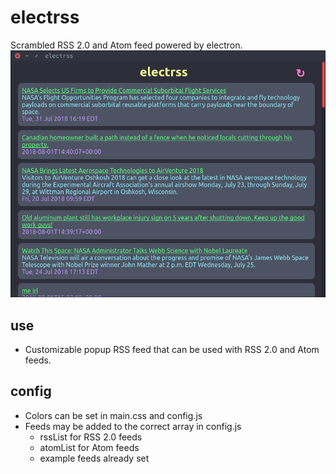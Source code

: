 # electrss
Scrambled RSS 2.0 and Atom feed powered by electron.
![image](example.png)
## use
* Customizable popup RSS feed that can be used with RSS 2.0 and Atom feeds.
## config
* Colors can be set in main.css and config.js
* Feeds may be added to the correct array in config.js
  * rssList for RSS 2.0 feeds
  * atomList for Atom feeds
  * example feeds already set



